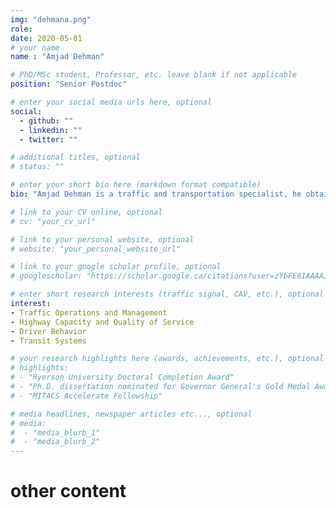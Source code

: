 ```yaml
---
img: "dehmana.png"
role: 
date: 2020-05-01
# your name
name : "Amjad Dehman"

# PhD/MSc student, Professor, etc. leave blank if not applicable
position: "Senior Postdoc" 

# enter your social media urls here, optional
social: 
  - github: ""
  - linkedin: ""
  - twitter: ""

# additional titles, optional
# status: ""

# enter your short bio here (markdown format compatible)
bio: "Amjad Dehman is a traffic and transportation specialist, he obtained his Master and PhD degrees in Transportation Engineering and Planning from Marquette University, State of Wisconsin, USA, and received his Bachelor degree in Civil Engineering from Damascus University. Amjad has over ten years of work experience in transportation, working with private consultants, research institutes, and universities in the USA, EU, and Middle East. His industrial experience comprised different transportation projects, including traffic operations, traffic impact studies, parking analysis, traffic modeling, highway design, and public transit. Influenced by his industrial background, he likes to gear his research works and academic publications towards the industry focusing on practice-ready and applied research works. He has also an extensive teaching experience comprising undergraduate and post-graduate engineering courses. He joined the Laboratory of Innovations in Transportation (Litrans) as a senior researcher and is supervised by Dr. Bilal Farooq. His current research efforts focus on traffic management and operations at smart work zones with the aim to enhance traffic flow performance at work zones by deploying the capabilities of smart systems, smart vehicles, and their data. He likes sports and traveling, it is very difficult for him to get bored by any of the two!" 

# link to your CV online, optional
# cv: "your_cv_url" 

# link to your personal website, optional
# website: "your_personal_website_url" 

# link to your google scholar profile, optional
# googlescholar: "https://scholar.google.ca/citations?user=zYbFE8IAAAAJ&hl=en" 

# enter short research interests (traffic signal, CAV, etc.), optional
interest: 
- Traffic Operations and Management
- Highway Capacity and Quality of Service
- Driver Behavior
- Transit Systems

# your research highlights here (awards, achievements, etc.), optional
# highlights: 
# - "Ryerson University Doctoral Completion Award"
# - "Ph.D. dissertation nominated for Governor General's Gold Medal Award"
# - "MITACS Accelerate Fellowship" 

# media headlines, newspaper articles etc..., optional
# media: 
#  - "media_blurb_1"
#  - "media_blurb_2" 
---
```

# other content
